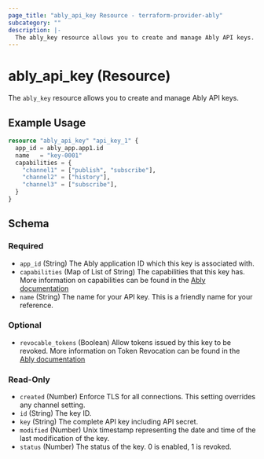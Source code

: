 ```yaml
---
page_title: "ably_api_key Resource - terraform-provider-ably"
subcategory: ""
description: |-
  The ably_key resource allows you to create and manage Ably API keys.
---
```


# ably_api_key (Resource)

The `ably_key` resource allows you to create and manage Ably API keys.


## Example Usage

```terraform
resource "ably_api_key" "api_key_1" {
  app_id = ably_app.app1.id
  name   = "key-0001"
  capabilities = {
    "channel1" = ["publish", "subscribe"],
    "channel2" = ["history"],
    "channel3" = ["subscribe"],
  }
}
```

<!-- schema generated by tfplugindocs -->
## Schema

### Required

- `app_id` (String) The Ably application ID which this key is associated with.
- `capabilities` (Map of List of String) The capabilities that this key has. More information on capabilities can be found in the [Ably documentation](https://ably.com/docs/core-features/authentication#capabilities-explained)
- `name` (String) The name for your API key. This is a friendly name for your reference.

### Optional

- `revocable_tokens` (Boolean) Allow tokens issued by this key to be revoked. More information on Token Revocation can be found in the [Ably documentation](https://ably.com/docs/auth/revocation)

### Read-Only

- `created` (Number) Enforce TLS for all connections. This setting overrides any channel setting.
- `id` (String) The key ID.
- `key` (String) The complete API key including API secret.
- `modified` (Number) Unix timestamp representing the date and time of the last modification of the key.
- `status` (Number) The status of the key. 0 is enabled, 1 is revoked.